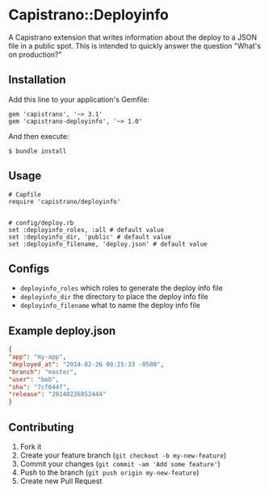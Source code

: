 # Capistrano::Deployinfo

A Capistrano extension that writes information about the deploy to a JSON file in a public spot. This is intended to quickly answer the question "What's on production?"


## Installation

Add this line to your application's Gemfile:

    gem 'capistrano', '~> 3.1'
    gem 'capistrano-deployinfo', '~> 1.0'

And then execute:

    $ bundle install

## Usage

    # Capfile
    require 'capistrano/deployinfo'    


    # config/deploy.rb
    set :deployinfo_roles, :all # default value
    set :deployinfo_dir, 'public' # default value
    set :deployinfo_filename, 'deploy.json' # default value

## Configs

* `deployinfo_roles` which roles to generate the deploy info file
* `deployinfo_dir` the directory to place the deploy info file
* `deployinfo_filename` what to name the deploy info file

## Example deploy.json

```json
{
"app": "my-app",
"deployed_at": "2014-02-26 00:25:33 -0500",
"branch": "master",
"user": "bob",
"sha": "7cf044f",
"release": "20140226052444"
}
```

## Contributing

1. Fork it
2. Create your feature branch (`git checkout -b my-new-feature`)
3. Commit your changes (`git commit -am 'Add some feature'`)
4. Push to the branch (`git push origin my-new-feature`)
5. Create new Pull Request
